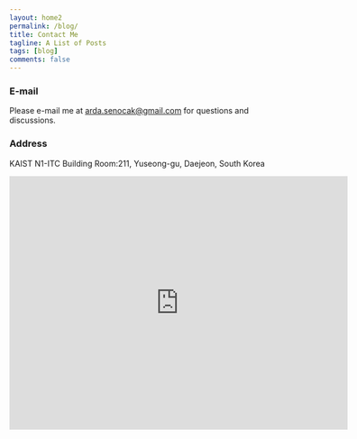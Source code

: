 ```yaml
---
layout: home2
permalink: /blog/
title: Contact Me
tagline: A List of Posts
tags: [blog]
comments: false
---
```

### E-mail
Please e-mail me at <a href="mailto:arda.senocak@gmail.com">arda.senocak@gmail.com</a> for questions and discussions. 

### Address
KAIST N1-ITC Building Room:211, Yuseong-gu, Daejeon, South Korea

<iframe src="https://www.google.com/maps/embed?pb=!1m18!1m12!1m3!1d3212.4493615431848!2d127.363447915073!3d36.37411439926784!2m3!1f0!2f0!3f0!3m2!1i1024!2i768!4f13.1!3m3!1m2!1s0x35654bcb6deebfb5%3A0x905962e9ba4daa68!2sKAIST+N1!5e0!3m2!1sen!2skr!4v1520275189993" width="600" height="450" frameborder="0" style="border:0" allowfullscreen></iframe>



